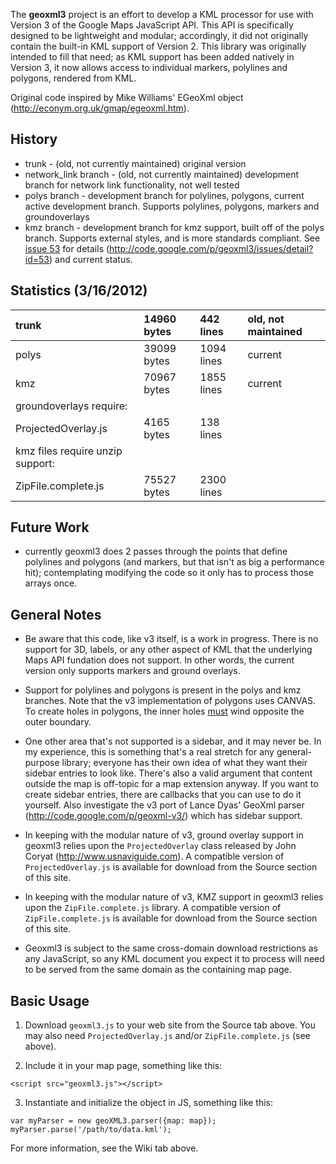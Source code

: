 The **geoxml3** project is an effort to develop a KML processor for use with Version 3 of the Google Maps JavaScript API. This API is specifically designed to be lightweight and modular; accordingly, it did not originally contain the built-in KML support of Version 2. This library was originally intended to fill that need; as KML support has been added natively in Version 3, it now allows access to individual markers, polylines and polygons, rendered from KML.

Original code inspired by Mike Williams' EGeoXml object (http://econym.org.uk/gmap/egeoxml.htm).

## History ##
  * trunk - (old, not currently maintained) original version
  * network\_link branch - (old, not currently maintained) development branch for network link functionality, not well tested
  * polys branch - development branch for polylines, polygons, current active development branch.  Supports polylines, polygons, markers and groundoverlays
  * kmz branch - development branch for kmz support, built off of the polys branch. Supports external styles, and is more standards compliant. See [issue 53](https://code.google.com/p/geoxml3/issues/detail?id=53) for details (http://code.google.com/p/geoxml3/issues/detail?id=53) and current status.

## Statistics (3/16/2012) ##
| trunk | 14960 bytes| 442 lines| old, not maintained |
|:------|:-----------|:---------|:--------------------|
| polys | 39099 bytes| 1094 lines| current             |
| kmz   | 70967 bytes | 1855 lines| current             |
|groundoverlays require:|
|ProjectedOverlay.js   | 4165 bytes | 138 lines|
|kmz files require unzip support:|
|ZipFile.complete.js   | 75527 bytes| 2300 lines|


## Future Work ##
  * currently geoxml3 does 2 passes through the points that define polylines and polygons (and markers, but that isn't as big a performance hit); contemplating modifying the code so it only has to process those arrays once.

## General Notes ##
  * Be aware that this code, like v3 itself, is a work in progress. There is no support for 3D, labels, or any other aspect of KML that the underlying Maps API fundation does not support. In other words, the current version only supports markers and ground overlays.

  * Support for polylines and polygons is present in the polys and kmz branches.  Note that the v3 implementation of polygons uses CANVAS.  To create holes in polygons, the inner holes <u>must</u> wind opposite the outer boundary.

  * One other area that's not supported is a sidebar, and it may never be. In my experience, this is something that's a real stretch for any general-purpose library; everyone has their own idea of what they want their sidebar entries to look like. There's also a valid argument that content outside the map is off-topic for a map extension anyway. If you want to create sidebar entries, there are callbacks that you can use to do it yourself.  Also investigate the v3 port of Lance Dyas' GeoXml parser (http://code.google.com/p/geoxml-v3/) which has sidebar support.

  * In keeping with the modular nature of v3, ground overlay support in geoxml3 relies upon the `ProjectedOverlay` class released by John Coryat (http://www.usnaviguide.com). A compatible version of `ProjectedOverlay.js` is available for download from the Source section of this site.

  * In keeping with the modular nature of v3, KMZ support in geoxml3 relies upon the `ZipFile.complete.js` library. A compatible version of `ZipFile.complete.js` is available for download from the Source section of this site.

  * Geoxml3 is subject to the same cross-domain download restrictions as any JavaScript, so any KML document you expect it to process will need to be served from the same domain as the containing map page.

## Basic Usage ##

1. Download `geoxml3.js` to your web site from the Source tab above. You may also need `ProjectedOverlay.js` and/or `ZipFile.complete.js` (see above).

2. Include it in your map page, something like this:
```
<script src="geoxml3.js"></script>
```

3. Instantiate and initialize the object in JS, something like this:
```
var myParser = new geoXML3.parser({map: map});
myParser.parse('/path/to/data.kml');
```

For more information, see the Wiki tab above.